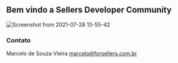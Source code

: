 ## Bem vindo a Sellers Developer Community

![Screenshot from 2021-07-28 13-55-42](https://user-images.githubusercontent.com/8119208/127366226-3d1a8bce-74ed-41b6-92d3-9c959cc411a2.png)



### Contato

Marcelo de Souza Vieira
marcelo@forsellers.com.br
